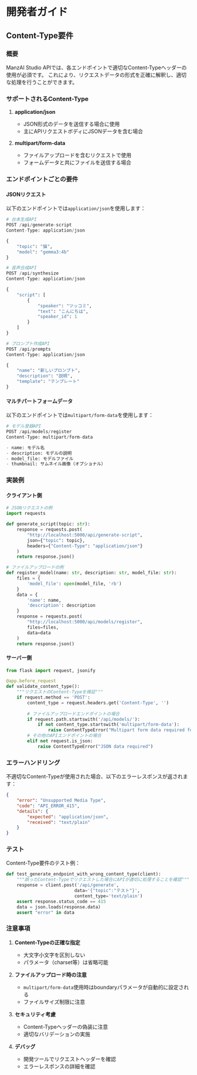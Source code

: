 # 開発者ガイド

## Content-Type要件

### 概要

ManzAI Studio APIでは、各エンドポイントで適切なContent-Typeヘッダーの使用が必須です。
これにより、リクエストデータの形式を正確に解釈し、適切な処理を行うことができます。

### サポートされるContent-Type

1. **application/json**
   - JSON形式のデータを送信する場合に使用
   - 主にAPIリクエストボディにJSONデータを含む場合

2. **multipart/form-data**
   - ファイルアップロードを含むリクエストで使用
   - フォームデータと共にファイルを送信する場合

### エンドポイントごとの要件

#### JSONリクエスト

以下のエンドポイントでは`application/json`を使用します：

```python
# 台本生成API
POST /api/generate-script
Content-Type: application/json

{
    "topic": "猫",
    "model": "gemma3:4b"
}

# 音声合成API
POST /api/synthesize
Content-Type: application/json

{
    "script": [
        {
            "speaker": "ツッコミ",
            "text": "こんにちは",
            "speaker_id": 1
        }
    ]
}

# プロンプト作成API
POST /api/prompts
Content-Type: application/json

{
    "name": "新しいプロンプト",
    "description": "説明",
    "template": "テンプレート"
}
```

#### マルチパートフォームデータ

以下のエンドポイントでは`multipart/form-data`を使用します：

```python
# モデル登録API
POST /api/models/register
Content-Type: multipart/form-data

- name: モデル名
- description: モデルの説明
- model_file: モデルファイル
- thumbnail: サムネイル画像（オプショナル）
```

### 実装例

#### クライアント側

```python
# JSONリクエストの例
import requests

def generate_script(topic: str):
    response = requests.post(
        "http://localhost:5000/api/generate-script",
        json={"topic": topic},
        headers={"Content-Type": "application/json"}
    )
    return response.json()

# ファイルアップロードの例
def register_model(name: str, description: str, model_file: str):
    files = {
        'model_file': open(model_file, 'rb')
    }
    data = {
        'name': name,
        'description': description
    }
    response = requests.post(
        "http://localhost:5000/api/models/register",
        files=files,
        data=data
    )
    return response.json()
```

#### サーバー側

```python
from flask import request, jsonify

@app.before_request
def validate_content_type():
    """リクエストのContent-Typeを検証"""
    if request.method == 'POST':
        content_type = request.headers.get('Content-Type', '')
        
        # ファイルアップロードエンドポイントの場合
        if request.path.startswith('/api/models/'):
            if not content_type.startswith('multipart/form-data'):
                raise ContentTypeError("Multipart form data required for file upload")
        # その他のAPIエンドポイントの場合
        elif not request.is_json:
            raise ContentTypeError("JSON data required")
```

### エラーハンドリング

不適切なContent-Typeが使用された場合、以下のエラーレスポンスが返されます：

```json
{
    "error": "Unsupported Media Type",
    "code": "API_ERROR_415",
    "details": {
        "expected": "application/json",
        "received": "text/plain"
    }
}
```

### テスト

Content-Type要件のテスト例：

```python
def test_generate_endpoint_with_wrong_content_type(client):
    """誤ったContent-Typeでリクエストした場合にAPIが適切に処理することを確認"""
    response = client.post('/api/generate',
                          data='{"topic":"テスト"}',
                          content_type='text/plain')
    assert response.status_code == 415
    data = json.loads(response.data)
    assert "error" in data
```

### 注意事項

1. **Content-Typeの正確な指定**
   - 大文字小文字を区別しない
   - パラメータ（charset等）は省略可能

2. **ファイルアップロード時の注意**
   - `multipart/form-data`使用時はboundaryパラメータが自動的に設定される
   - ファイルサイズ制限に注意

3. **セキュリティ考慮**
   - Content-Typeヘッダーの偽装に注意
   - 適切なバリデーションの実施

4. **デバッグ**
   - 開発ツールでリクエストヘッダーを確認
   - エラーレスポンスの詳細を確認 